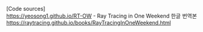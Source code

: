 [Code sources]  
https://yeosong1.github.io/RT-OW - Ray Tracing in One Weekend 한글 번역본  
https://raytracing.github.io/books/RayTracingInOneWeekend.html  
